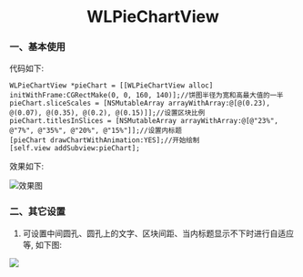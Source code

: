 
<h1 align = "center">WLPieChartView</h1>

### 一、基本使用

代码如下:

```
WLPieChartView *pieChart = [[WLPieChartView alloc] initWithFrame:CGRectMake(0, 0, 160, 140)];//饼图半径为宽和高最大值的一半
pieChart.sliceScales = [NSMutableArray arrayWithArray:@[@(0.23), @(0.07), @(0.35), @(0.2), @(0.15)]];//设置区块比例
pieChart.titlesInSlices = [NSMutableArray arrayWithArray:@[@"23%", @"7%", @"35%", @"20%", @"15%"]];//设置内标题
[pieChart drawChartWithAnimation:YES];//开始绘制
[self.view addSubview:pieChart];
```

效果如下:

![效果图](https://github.com/GitHubWanglei/WLPieChartView/blob/master/%E5%9F%BA%E6%9C%AC%E4%BD%BF%E7%94%A8.png)

### 二、其它设置

1. 可设置中间圆孔、圆孔上的文字、区块间距、当内标题显示不下时进行自适应等, 如下图:

![](https://github.com/GitHubWanglei/WLPieChartView/blob/master/%E5%86%85%E6%A0%87%E9%A2%98%E5%92%8C%E8%87%AA%E9%80%82%E5%BA%94.png)
